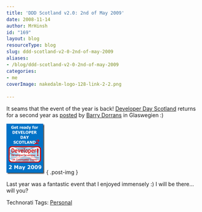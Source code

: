 ```yaml
---
title: 'DDD Scotland v2.0: 2nd of May 2009'
date: 2008-11-14
author: MrHinsh
id: "169"
layout: blog
resourceType: blog
slug: ddd-scotland-v2-0-2nd-of-may-2009
aliases:
- /blog/ddd-scotland-v2-0-2nd-of-may-2009
categories:
- me
coverImage: nakedalm-logo-128-link-2-2.png

---
```



It seams that the event of the year is back! [Developer Day Scotland](http://developerdayscotland.com/) returns for a second year as [posted](http://idunno.org/archive/2008/11/12/hoots-mon-ddd-scotland-isnae-deed.aspx) by [Barry Dorrans](http://twitter.com/blowdart) in Glaswegien :)

[![GetReady2-small](images/d331fb86d57d_A821-GetReady2-small_thumb-1-1.png)](http://blog.hinshelwood.com/files/2011/05/GWB-WindowsLiveWriter-d331fb86d57d_A821-GetReady2-small_2.png)
{ .post-img }

Last year was a fantastic event that I enjoyed immensely :) I will be there… will you?

Technorati Tags: [Personal](http://technorati.com/tags/Personal)


